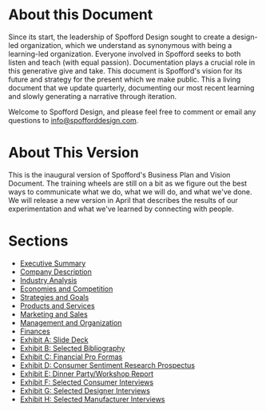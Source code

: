 # About this Document

Since its start, the leadership of Spofford Design sought to create a design-led organization, which we understand as synonymous with being a learning-led organization. Everyone involved in Spofford seeks to both listen and teach (with equal passion). Documentation plays a crucial role in this generative give and take. This document is Spofford's vision for its future and strategy for the present which we make public. This a living document that we update quarterly, documenting our most recent learning and slowly generating a narrative through iteration.

Welcome to Spofford Design, and please feel free to comment or email any questions to info@spofforddesign.com.

# About This Version
This is the inaugural version of Spofford's Business Plan and Vision Document. The training wheels are still on a bit as we figure out the best ways to communicate what we do, what we will do, and what we've done. We will release a new version in April that describes the results of our experimentation and what we've learned by connecting with people.

# Sections
* [Executive Summary](./executive-summary.md)
* [Company Description](./company-description.md)
* [Industry Analysis](./industry-analysis.md)
* [Economies and Competition](./market-competition.md)
* [Strategies and Goals](./strategies-and-goals.md)
* [Products and Services](./products-services.md)
* [Marketing and Sales](./marketing-sales.md)
* [Management and Organization](./management-organization.md)
* [Finances](./finances.md)
* [Exhibit A: Slide Deck](./spofford-deck.pdf)
* [Exhibit B: Selected Bibliography](https://docs.google.com/document/d/1lh5il4ww0ykOjm-QdYNnK6TYXyaoCdxCbAd6tn7jQMI/edit?usp=sharing)
* [Exhibit C: Financial Pro Formas](https://docs.google.com/spreadsheets/d/17bdNSwDLtOJB699pO5a0w1HpoiBRPnhDUbq2hQIt2OA/edit?usp=sharing)
* [Exhibit D: Consumer Sentiment Research Prospectus](https://docs.google.com/document/d/1qEEy4mPH5v-MqzIirYQ9IfU0cPR047ajl56pBTLwXBk/edit?usp=sharing)
* [Exhibit E: Dinner Party/Workshop Report](./dinner-workshop.pdf)
* [Exhibit F: Selected Consumer Interviews](https://docs.google.com/document/d/1TxAtqgtDoQA5ngcSP4QE25pmWNjR92iAMmwX_FdNDCk/edit?usp=sharing)
* [Exhibit G: Selected Designer Interviews](https://docs.google.com/document/d/1onVusha7k4GwOmY0NmTTIDdOCkgy1MFL544h2Gr3rAA/edit?usp=sharing)
* [Exhibit H: Selected Manufacturer Interviews](https://docs.google.com/document/d/1_pLcE12bDVB46N8XeEtSXYYcSshoq5VhCYVe4hq_kQM/edit?usp=sharing)
